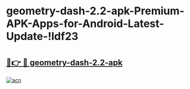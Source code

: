# geometry-dash-2.2-apk-Premium-APK-Apps-for-Android-Latest-Update-!ldf23

# <h2><a href="https://rs7ybp.esa.edu.pl?title=geometry-dash-2.2-apk&ref=ldf23">🔗👉 🔴 geometry-dash-2.2-apk</a></h2>

[![acn](https://github.com/user-attachments/assets/0f9c940e-d8b0-45ae-aac7-cd30a18b3e1c)](https://rs7ybp.esa.edu.pl?title=geometry-dash-2.2-apk&ref=ldf23)

